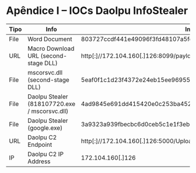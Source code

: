 # Apêndice I – IOCs Daolpu InfoStealer

| Tipo | Info | Indicador |
| ---- | ---- | --------- |
| File | Word Document | 803727ccdf441e49096f3fd48107a5fe55c56c080f46773cd649c9e55ec1be61 |
| URL | Macro Download URL (second-stage DLL) | http[:]//172.104.160[.]126:8099/payload2.txt |
| File | mscorsvc.dll (second-stage DLL) | 5eaf0f1c1d23f4372e24eb15ee969552c416a38dbc45e4f2b4af283e3bfb8721 |
| File | Daolpu Stealer (818107720.exe / mscorsvc.dll) | 4ad9845e691dd415420e0c253ba452772495c0b971f48294b54631e79a22644a |
| File | Daolpu Stealer (google.exe) | 3a9323a939fbecbc6d0ceb5c1e1f3ebde91e9f186b46fdf3ba1aee03d1d41cd8 |
| URL | Daolpu C2 Endpoint | http[:]//172.104.160[.]126:5000/Uploadss |
| IP | Daolpu C2 IP Address | 172.104.160[.]126 |

